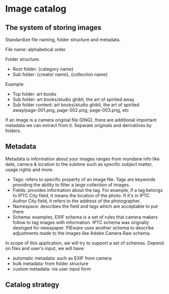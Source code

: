 # Image catalog

## The system of storing images

Standardize file naming, folder structure and metadata.

File name: alphabetical order

Folder structure:

- Root folder: {category name}
- Sub folder: {creator name}, {collection name}

Example:

- Top folder: art books
- Sub folder: art books/studio ghibli, the art of spirited away
- Sub folder content: art books/studio ghibli, the art of spirited away/page-001.png, page-002.png, page-003.png, etc

If an image is a camera original file (DNG), there are additional important metadata we can extract from it. Separate originals and derivatives by folders.

## Metadata

Metadata is information about your images ranges from mundane info like date, camera & location to the sublime such as specific subject matter, usage rights and more.

- Tags: refers to specific property of an image file. Tags are keywords providing the ability to filter a large collection of images.
- Fields: provides information about the tag. For example, if a tag belongs to IPTC City field, it means the location of the photo. If it's in IPTC Author City field, it refers to the address of the photographer.
- Namespace: describes the field and tags which are acceptable to put there
- Schema: examples, EXIF schema is a set of rules that camera makers follow to tag images with information. IPTC schema was orignally desinged for newspaper. PIEware uses another schema to describe adjustments made to the images like Adobe Camera Raw schema.

In scope of this application, we will try to support a set of schemas. Depend on files and user's input, we will have:

- automatic metadata: such as EXIF from camera
- bulk metadata: from folder structure
- custom metadata: via user input form

## Catalog strategy

